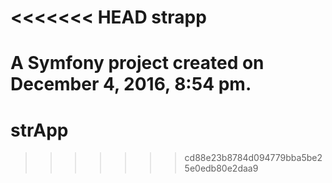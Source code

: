 <<<<<<< HEAD
strapp
======

A Symfony project created on December 4, 2016, 8:54 pm.
=======
# strApp
>>>>>>> cd88e23b8784d094779bba5be25e0edb80e2daa9
